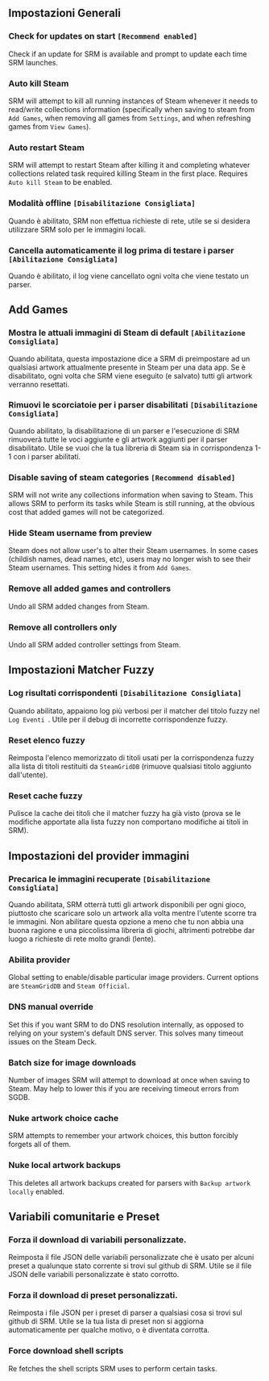 ## Impostazioni Generali
### Check for updates on start `[Recommend enabled]`
Check if an update for SRM is available and prompt to update each time SRM launches.
### Auto kill Steam
SRM will attempt to kill all running instances of Steam whenever it needs to read/write collections information (specifically when saving to steam from `Add Games`, when removing all games from `Settings`, and when refreshing games from `View Games`).
### Auto restart Steam
SRM will attempt to restart Steam after killing it and completing whatever collections related task required killing Steam in the first place. Requires `Auto kill Steam` to be enabled.
### Modalità offline `[Disabilitazione Consigliata]`
Quando è abilitato, SRM non effettua richieste di rete, utile se si desidera utilizzare SRM solo per le immagini locali.
### Cancella automaticamente il log prima di testare i parser `[Abilitazione Consigliata]`
Quando è abilitato, il log viene cancellato ogni volta che viene testato un parser.
## Add Games
### Mostra le attuali immagini di Steam di default `[Abilitazione Consigliata]`
Quando abilitata, questa impostazione dice a SRM di preimpostare ad un qualsiasi artwork attualmente presente in Steam per una data app. Se è disabilitato, ogni volta che SRM viene eseguito (e salvato) tutti gli artwork verranno resettati.
### Rimuovi le scorciatoie per i parser disabilitati `[Disabilitazione Consigliata]`
Quando abilitato, la disabilitazione di un parser e l'esecuzione di SRM rimuoverà tutte le voci aggiunte e gli artwork aggiunti per il parser disabilitato. Utile se vuoi che la tua libreria di Steam sia in corrispondenza 1-1 con i parser abilitati.
### Disable saving of steam categories `[Recommend disabled]`
SRM will not write any collections information when saving to Steam. This allows SRM to perform its tasks while Steam is still running, at the obvious cost that added games will not be categorized.
### Hide Steam username from preview
Steam does not allow user's to alter their Steam usernames. In some cases (childish names, dead names, etc), users may no longer wish to see their Steam usernames. This setting hides it from `Add Games`.
### Remove all added games and controllers
Undo all SRM added changes from Steam.
### Remove all controllers only
Undo all SRM added controller settings from Steam.
## Impostazioni Matcher Fuzzy
### Log risultati corrispondenti `[Disabilitazione Consigliata]`
Quando abilitato, appaiono log più verbosi per il matcher del titolo fuzzy nel `Log Eventi `. Utile per il debug di incorrette corrispondenze fuzzy.
### Reset elenco fuzzy
Reimposta l'elenco memorizzato di titoli usati per la corrispondenza fuzzy alla lista di titoli restituiti da `SteamGridDB` (rimuove qualsiasi titolo aggiunto dall'utente).
### Reset cache fuzzy
Pulisce la cache dei titoli che il matcher fuzzy ha già visto (prova se le modifiche apportate alla lista fuzzy non comportano modifiche ai titoli in SRM).

## Impostazioni del provider immagini
### Precarica le immagini recuperate `[Disabilitazione Consigliata]`
Quando abilitata, SRM otterrà tutti gli artwork disponibili per ogni gioco, piuttosto che scaricare solo un artwork alla volta mentre l'utente scorre tra le immagini. Non abilitare questa opzione a meno che tu non abbia una buona ragione e una piccolissima libreria di giochi, altrimenti potrebbe dar luogo a richieste di rete molto grandi (lente).
### Abilita provider
Global setting to enable/disable particular image providers. Current options are `SteamGridDB` and `Steam Official`.
### DNS manual override
Set this if you want SRM to do DNS resolution internally, as opposed to relying on your system's default DNS server. This solves many timeout issues on the Steam Deck.
### Batch size for image downloads
Number of images SRM will attempt to download at once when saving to Steam. May help to lower this if you are receiving timeout errors from SGDB.
### Nuke artwork choice cache
SRM attempts to remember your artwork choices, this button forcibly forgets all of them.
### Nuke local artwork backups
This deletes all artwork backups created for parsers with `Backup artwork locally` enabled.
## Variabili comunitarie e Preset
### Forza il download di variabili personalizzate.
Reimposta il file JSON delle variabili personalizzate che è usato per alcuni preset a qualunque stato corrente si trovi sul github di SRM. Utile se il file JSON delle variabili personalizzate è stato corrotto.
### Forza il download di preset personalizzati.
Reimposta i file JSON per i preset di parser a qualsiasi cosa si trovi sul github di SRM. Utile se la tua lista di preset non si aggiorna automaticamente per qualche motivo, o è diventata corrotta.
### Force download shell scripts
Re fetches the shell scripts SRM uses to perform certain tasks.
